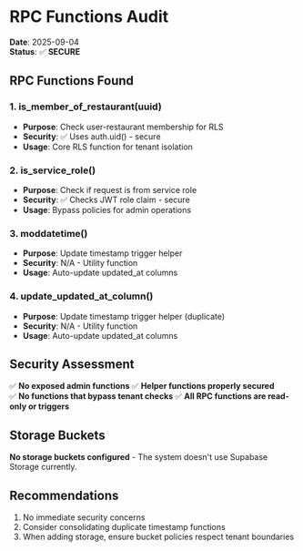 # RPC Functions Audit

**Date**: 2025-09-04  
**Status**: ✅ **SECURE**

## RPC Functions Found

### 1. is_member_of_restaurant(uuid)
- **Purpose**: Check user-restaurant membership for RLS
- **Security**: ✅ Uses auth.uid() - secure
- **Usage**: Core RLS function for tenant isolation

### 2. is_service_role()
- **Purpose**: Check if request is from service role
- **Security**: ✅ Checks JWT role claim - secure
- **Usage**: Bypass policies for admin operations

### 3. moddatetime()
- **Purpose**: Update timestamp trigger helper
- **Security**: N/A - Utility function
- **Usage**: Auto-update updated_at columns

### 4. update_updated_at_column()
- **Purpose**: Update timestamp trigger helper (duplicate)
- **Security**: N/A - Utility function
- **Usage**: Auto-update updated_at columns

## Security Assessment

✅ **No exposed admin functions**
✅ **Helper functions properly secured**  
✅ **No functions that bypass tenant checks**
✅ **All RPC functions are read-only or triggers**

## Storage Buckets

**No storage buckets configured** - The system doesn't use Supabase Storage currently.

## Recommendations

1. No immediate security concerns
2. Consider consolidating duplicate timestamp functions
3. When adding storage, ensure bucket policies respect tenant boundaries